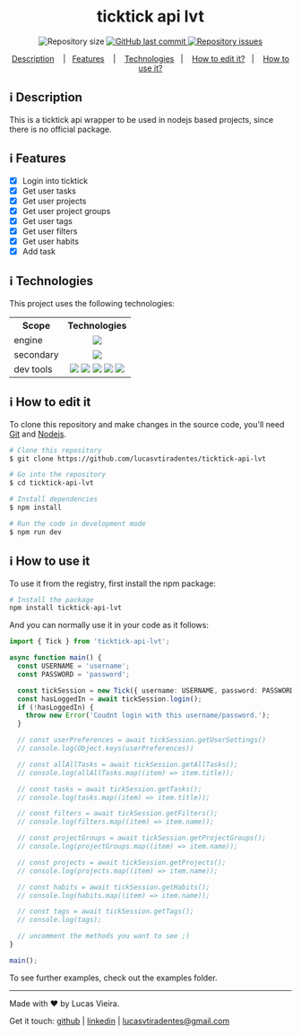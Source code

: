 <h1 align="center">
  ticktick api lvt
</h1>

<p align="center">
  <img alt="Repository size" src="https://img.shields.io/github/repo-size/lucasvtiradentes/ticktick-api-lvt.svg">
  <a href="https://github.com/lucasvtiradentes/ticktick-api-lvt/commits/master">
    <img alt="GitHub last commit" src="https://img.shields.io/github/last-commit/lucasvtiradentes/ticktick-api-lvt.svg">
  </a>
  <a href="https://github.com/lucasvtiradentes/ticktick-api-lvt/issues">
    <img alt="Repository issues" src="https://img.shields.io/github/issues/lucasvtiradentes/ticktick-api-lvt.svg">
  </a>
</p>

<p align="center">
  <a href="#information_source-description">Description</a>
  &nbsp;&nbsp;&nbsp;|&nbsp;&nbsp;&nbsp;<a href="#information_source-features">Features</a>
  &nbsp;&nbsp;&nbsp;|&nbsp;&nbsp;&nbsp;
  <a href="#information_source-technologies">Technologies</a>&nbsp;&nbsp;&nbsp;|&nbsp;&nbsp;&nbsp;
  <a href="#information_source-how-to-edit-it">How to edit it?</a>&nbsp;&nbsp;&nbsp;|&nbsp;&nbsp;&nbsp;
  <a href="#information_source-how-to-use-it">How to use it?</a>
</p>

## :information_source: Description

This is a ticktick api wrapper to be used in nodejs based projects, since there is no official package.

## :information_source: Features

- [x] Login into ticktick
- [x] Get user tasks
- [x] Get user projects
- [x] Get user project groups
- [x] Get user tags
- [x] Get user filters
- [x] Get user habits
- [x] Add task

## :information_source: Technologies

This project uses the following technologies:

<div align="center" style="text-align: center;">
  <table>
    <tr>
      <th>Scope</th>
      <th>Technologies</th>
    </tr>
    <tr>
      <td>engine</td>
      <td align="center">
        <a target="_blank" href="https://nodejs.org"><img src="https://img.shields.io/badge/node.js-6DA55F?style=for-the-badge&logo=node.js&logoColor=white"></a>
      </td>
    </tr>
    <tr>
      <td>secondary</td>
      <td align="center">
        <a target="_blank" href="https://www.typescriptlang.org/"><img src="https://img.shields.io/badge/typescript-%23007ACC.svg?style=for-the-badge&logo=typescript&logoColor=white"></a>
      </td>
    </tr>
    <tr>
      <td>dev tools</td>
      <td align="center">
        <a target="_blank" href="https://editorconfig.org/"><img src="https://img.shields.io/badge/editorconfig-gray?style=for-the-badge&logo=editorconfig&logoColor=white"></a>
        <a target="_blank" href="https://eslint.org/"><img src="https://img.shields.io/badge/ESLint-4B3263?style=for-the-badge&logo=eslint&logoColor=white"></a>
        <a target="_blank" href="https://prettier.io/"><img src="https://img.shields.io/badge/prettier-black?style=for-the-badge&logo=prettier&logoColor=white"></a>
        <a target="_blank" href="https://github.com/conventional-changelog/commitlint"><img src="https://img.shields.io/badge/commitlint-red?style=for-the-badge&logo=commitlint&logoColor=white"></a>
        <a target="_blank" href="https://github.com/commitizen/cz-cli"><img src="https://img.shields.io/badge/commitizen-pink?style=for-the-badge&logo=conventionalcommits&logoColor=white"></a>
      </td>
    </tr>
  </table>
</div>

## :information_source: How to edit it

To clone this repository and make changes in the source code, you'll need [Git](https://git-scm.com) and [Nodejs](https://nodejs.org/en/).

```bash
# Clone this repository
$ git clone https://github.com/lucasvtiradentes/ticktick-api-lvt

# Go into the repository
$ cd ticktick-api-lvt

# Install dependencies
$ npm install

# Run the code in development mode
$ npm run dev
```

## :information_source: How to use it

To use it from the registry, first install the npm package:

```bash
# Install the package
npm install ticktick-api-lvt
```

And you can normally use it in your code as it follows:

```typescript
import { Tick } from 'ticktick-api-lvt';

async function main() {
  const USERNAME = 'username';
  const PASSWORD = 'password';

  const tickSession = new Tick({ username: USERNAME, password: PASSWORD });
  const hasLoggedIn = await tickSession.login();
  if (!hasLoggedIn) {
    throw new Error('Coudnt login with this username/password.');
  }

  // const userPreferences = await tickSession.getUserSettings()
  // console.log(Object.keys(userPreferences))

  // const allAllTasks = await tickSession.getAllTasks();
  // console.log(allAllTasks.map((item) => item.title));

  // const tasks = await tickSession.getTasks();
  // console.log(tasks.map((item) => item.title));

  // const filters = await tickSession.getFilters();
  // console.log(filters.map((item) => item.name));

  // const projectGroups = await tickSession.getProjectGroups();
  // console.log(projectGroups.map((item) => item.name));

  // const projects = await tickSession.getProjects();
  // console.log(projects.map((item) => item.name));

  // const habits = await tickSession.getHabits();
  // console.log(habits.map((item) => item.name));

  // const tags = await tickSession.getTags();
  // console.log(tags);

  // uncomment the methods you want to see ;)
}

main();
```

To see further examples, check out the examples folder.

---

Made with ♥ by Lucas Vieira.

Get it touch: [github](https://github.com/lucasvtiradentes) | [linkedin](https://www.linkedin.com/in/lucasvtiradentes) | lucasvtiradentes@gmail.com
